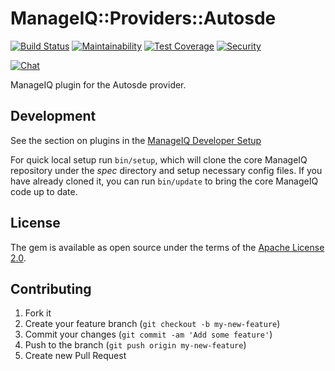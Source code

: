 # ManageIQ::Providers::Autosde

[![Build Status](https://travis-ci.com/ManageIQ/manageiq-providers-autosde.svg?branch=lasker)](https://travis-ci.com/ManageIQ/manageiq-providers-autosde)
[![Maintainability](https://api.codeclimate.com/v1/badges/ed875a9a7610a4bbe31a/maintainability)](https://codeclimate.com/github/ManageIQ/manageiq-providers-autosde/maintainability)
[![Test Coverage](https://api.codeclimate.com/v1/badges/ed875a9a7610a4bbe31a/test_coverage)](https://codeclimate.com/github/ManageIQ/manageiq-providers-autosde/test_coverage)
[![Security](https://hakiri.io/github/ManageIQ/manageiq-providers-autosde/lasker.svg)](https://hakiri.io/github/ManageIQ/manageiq-providers-autosde/lasker)

[![Chat](https://badges.gitter.im/Join%20Chat.svg)](https://gitter.im/ManageIQ/manageiq-providers-autosde?utm_source=badge&utm_medium=badge&utm_campaign=pr-badge&utm_content=badge)

ManageIQ plugin for the Autosde provider.

## Development

See the section on plugins in the [ManageIQ Developer Setup](http://manageiq.org/docs/guides/developer_setup/plugins)

For quick local setup run `bin/setup`, which will clone the core ManageIQ repository under the *spec* directory and setup necessary config files. If you have already cloned it, you can run `bin/update` to bring the core ManageIQ code up to date.

## License

The gem is available as open source under the terms of the [Apache License 2.0](http://www.apache.org/licenses/LICENSE-2.0).

## Contributing

1. Fork it
2. Create your feature branch (`git checkout -b my-new-feature`)
3. Commit your changes (`git commit -am 'Add some feature'`)
4. Push to the branch (`git push origin my-new-feature`)
5. Create new Pull Request

